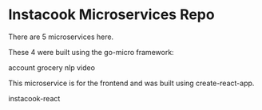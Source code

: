 # Instacook Microservices Repo

There are 5 microservices here.

These 4 were built using the go-micro framework:

account
grocery
nlp
video

This microservice is for the frontend and was built using create-react-app.

instacook-react

